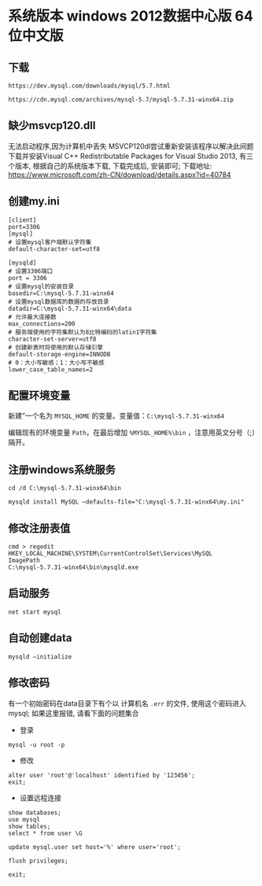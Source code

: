 # 系统版本 windows 2012数据中心版 64位中文版

## 下载

```
https://dev.mysql.com/downloads/mysql/5.7.html

https://cdn.mysql.com/archives/mysql-5.7/mysql-5.7.31-winx64.zip
```

## 缺少msvcp120.dll

无法启动程序,因为计算机中丢失 MSVCP120dl尝试重新安装该程序以解决此间题
下载并安装Visual C++ Redistributable Packages for Visual Studio 2013, 有三个版本, 根据自己的系统版本下载, 下载完成后, 安装即可;
下载地址: https://www.microsoft.com/zh-CN/download/details.aspx?id=40784


## 创建my.ini

```
[client]
port=3306
[mysql]
# 设置mysql客户端默认字符集
default-character-set=utf8
  
[mysqld]
# 设置3306端口
port = 3306
# 设置mysql的安装目录
basedir=C:\mysql-5.7.31-winx64
# 设置mysql数据库的数据的存放目录
datadir=C:\mysql-5.7.31-winx64\data
# 允许最大连接数
max_connections=200
# 服务端使用的字符集默认为8比特编码的latin1字符集
character-set-server=utf8
# 创建新表时将使用的默认存储引擎
default-storage-engine=INNODB
# 0：大小写敏感；1：大小写不敏感
lower_case_table_names=2
```

## 配置环境变量

新建”一个名为 `MYSQL_HOME` 的变量。变量值：`C:\mysql-5.7.31-winx64`

编辑现有的环境变量 `Path`，在最后增加 `%MYSQL_HOME%\bin` ，注意用英文分号（;）隔开。


## 注册windows系统服务

```
cd /d C:\mysql-5.7.31-winx64\bin

mysqld install MySQL –defaults-file="C:\mysql-5.7.31-winx64\my.ini"
```

## 修改注册表值

```
cmd > regedit
HKEY_LOCAL_MACHINE\SYSTEM\CurrentControlSet\Services\MySQL
ImagePath
C:\mysql-5.7.31-winx64\bin\mysqld.exe
```

## 启动服务

```
net start mysql
```

## 自动创建data

```
mysqld –initialize
```

## 修改密码

有一个初始密码在data目录下有个以 计算机名 `.err` 的文件, 使用这个密码进入mysql; 如果这里报错, 请看下面的问题集合

- 登录

```
mysql -u root -p
```

- 修改

```
alter user 'root'@'localhost' identified by '123456';
exit;
```


- 设置远程连接

```
show databases;
use mysql
show tables;
select * from user \G

update mysql.user set host='%' where user='root'; 

flush privileges;

exit;
